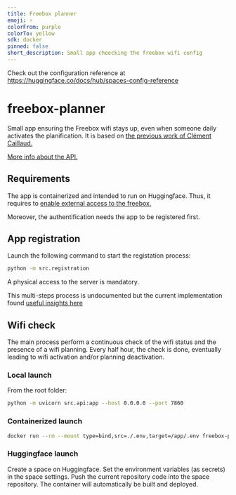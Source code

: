 ```yaml
---
title: Freebox planner
emoji: ⚡
colorFrom: purple
colorTo: yellow
sdk: docker
pinned: false
short_description: Small app cheecking the freebox wifi config
---
```


Check out the configuration reference at https://huggingface.co/docs/hub/spaces-config-reference

# freebox-planner
Small app ensuring the Freebox wifi stays up, even when someone daily activates the planification.
It is based on [the previous work of Clément Caillaud.](https://domotique.blog.zastron.fr/pilotage-de-la-freebox-revolution-en-python/)

[More info about the API.](https://dev.freebox.fr/sdk/os/wifi/#)

## Requirements
The app is containerized and intended to run on Huggingface.
Thus, it requires to [enable external access to the freebox.](https://assistance.free.fr/articles/329)

Moreover, the authentification needs the app to be registered first.

## App registration
Launch the following command to start the registation process:
```bash
python -m src.registration
```
A physical access to the server is mandatory.

This multi-steps process is undocumented but the current implementation found [useful insights here](https://dev.freebox.fr/bugs/task/13811)

## Wifi check
The main process perform a continuous check of the wifi status and the presence of a wifi planning.
Every half hour, the check is done, eventually leading to wifi activation and/or planning deactivation.

### Local launch
From the root folder:
```bash
python -m uvicorn src.api:app --host 0.0.0.0 --port 7860
```

### Containerized launch
```bash
docker run --rm --mount type=bind,src=./.env,target=/app/.env freebox-planner
```

### Huggingface launch
Create a space on Huggingface.
Set the environment variables (as secrets) in the space settings.
Push the current repository code into the space repository.
The container will automatically be built and deployed.


